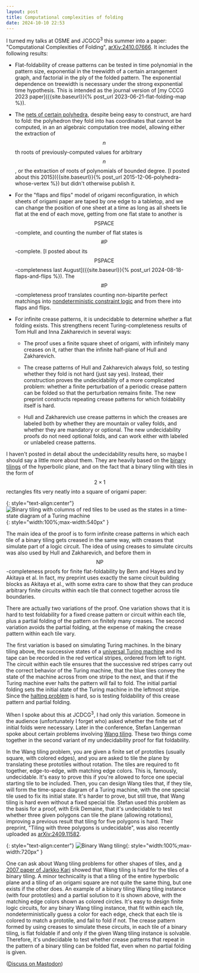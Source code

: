 ```yaml
---
layout: post
title: Computational complexities of folding
date: 2024-10-10 22:53
---
```

I turned my talks at OSME and JCGCG<sup>3</sup> this summer into a paper: "Computational Complexities of Folding", [arXiv:2410.07666](https://arxiv.org/abs/2410.07666). It includes the following results:

* Flat-foldability of crease patterns can be tested in time polynomial in the pattern size, exponential in the treewidth of a certain arrangement graph, and factorial in the ply of the folded pattern. The exponential dependence on treewidth is necessary under the strong exponential time hypothesis. This is intended as the journal version of [my CCCG 2023 paper]({{site.baseurl}}{% post_url 2023-06-21-flat-folding-map %}).

* The [nets of certain polyhedra](https://en.wikipedia.org/wiki/Net_(polyhedron)), despite being easy to construct, are hard to fold: the polyhedron they fold into has coordinates that cannot be computed, in an an algebraic computation tree model, allowing either the extraction of <span style="white-space:nowrap">$$n$$th</span> roots of previously-computed values for <span style="white-space:nowrap">arbitrary $$n$$,</span> or the extraction of roots of polynomials of bounded degree. [I posted about this 2015]({{site.baseurl}}{% post_url 2015-12-06-polyhedra-whose-vertex %}) but didn't otherwise publish it.

* For the "flaps and flips" model of origami reconfiguration, in which sheets of origami paper are taped by one edge to a tabletop, and we can change the position of one sheet at a time as long as all sheets lie flat at the end of each move, getting from one flat state to another is <span style="white-space:nowrap">$$\mathsf{PSPACE}$$-complete,</span> and counting the number of flat states is <span style="white-space:nowrap">$$\mathsf{\#P}$$-complete.</span> [I posted about its <span style="white-space:nowrap">$$\mathsf{PSPACE}$$-completeness</span> last August]({{site.baseurl}}{% post_url 2024-08-18-flaps-and-flips %}). The <span style="white-space:nowrap">$$\mathsf{\#P}$$-completeness</span> proof translates counting non-bipartite perfect matchings into [nondeterministic constraint logic](https://en.wikipedia.org/wiki/Nondeterministic_constraint_logic) and from there into flaps and flips.

* For infinite crease patterns, it is undecidable to determine whether a flat folding exists. This strengthens recent Turing-completeness results of Tom Hull and Inna Zakharevich in several ways:

  * The proof uses a finite square sheet of origami, with infinitely many creases on it, rather than the infinite half-plane of Hull and Zakharevich.

  * The crease patterns of Hull and Zakharevich always fold, so testing whether they fold is not hard (just say yes). Instead, their construction proves the undecidability of a more complicated problem: whether a finite perturbation of a periodic crease pattern can be folded so that the perturbation remains finite. The new preprint constructs repeating crease patterns for which foldability itself is hard.

  * Hull and Zakharevich use crease patterns in which the creases are labeled both by whether they are mountain or valley folds, and whether they are mandatory or optional. The new undecidability proofs do not need optional folds, and can work either with labeled or unlabeled crease patterns.

I haven't posted in detail about the undecidability results here, so maybe I should say a little more about them. They are heavily based on the [binary tilings](https://en.wikipedia.org/wiki/Binary_tiling) of the hyperbolic plane, and on the fact that a binary tiling with tiles in the form of <span style="white-space:nowrap">$$2\times 1$$ rectangles</span> fits very neatly into a square of origami paper:

{: style="text-align:center"}
![Binary tiling with columns of red tiles to be used as the states in a time-state diagram of a Turing machine]({{site.baseurl}}/assets/2024/tm-on-binary.svg){: style="width:100%;max-width:540px" }

The main idea of the proof is to form infinite crease patterns in which each tile of a binary tiling gets creased in the same way, with creases that simulate part of a logic circuit. The idea of using creases to simulate circuits was also used by Hull and Zakharevich, and before them in <span style="white-space:nowrap">$$\mathsf{NP}$$-completeness</span> proofs for finite flat-foldability by Bern and Hayes and by Akitaya et al. In fact, my preprint uses exactly the same circuit building blocks as Akitaya et al., with some extra care to show that they can produce arbitrary finite circuits within each tile that connect together across tile boundaries.

There are actually two variations of the proof. One variation shows that it is hard to test foldability for a fixed crease pattern or circuit within each tile, plus a partial folding of the pattern on finitely many creases. The second variation avoids the partial folding, at the expense of making the crease pattern within each tile vary.

The first variation is based on simulating Turing machines. In the binary tiling above, the successive states of a [universal Turing machine](https://en.wikipedia.org/wiki/Universal_Turing_machine) and its tape can be recorded in the red vertical stripes, ordered from left to right. The circuit within each tile ensures that the successive red stripes carry out the correct behavior of the Turing machine, that the blue tiles convey the state of the machine across from one stripe to the next, and that if the Turing machine ever halts the pattern will fail to fold. The initial partial folding sets the initial state of the Turing machine in the leftmost stripe. Since the [halting problem](https://en.wikipedia.org/wiki/Halting_problem) is hard, so is testing foldability of this crease pattern and partial folding.

When I spoke about this at JCDCG<sup>3</sup>, I had only this variation. Someone in the audience (unfortunately I forget who) asked whether the finite set of initial folds were necessary. Later in the conference, Stefan Langerman spoke about certain problems involving [Wang tiling](https://en.wikipedia.org/wiki/Wang_tile). These two things come together in the second variant of my undecidability proof for flat foldability.

In the Wang tiling problem, you are given a finite set of prototiles (usually square, with colored edges), and you are asked to tile the plane by translating these prototiles without rotation. The tiles are required to fit together, edge-to-edge, with matching edge colors. This is, famously, undecidable. It's easy to prove this if you're allowed to force one special starting tile to be included. Then, you can design Wang tiles that, if they tile, will form the time-space diagram of a Turing machine, with the one special tile used to fix its initial state. It's harder to prove, but still true, that Wang tiling is hard even without a fixed special tile. Stefan used this problem as the basis for a proof, with Erik Demaine, that it's undecidable to test whether three given polygons can tile the plane (allowing rotations), improving a previous result that tiling for five polygons is hard. Their preprint, "Tiling with three polygons is undecidable", was also recently uploaded as [arXiv:2409.11582](https://arxiv.org/abs/2409.11582).

{: style="text-align:center"}
![Binary Wang tiling]({{site.baseurl}}/assets/2024/binary-wang.svg){: style="width:100%;max-width:720px" }

One can ask about Wang tiling problems for other shapes of tiles, and [a 2007 paper of Jarkko Kari](https://doi.org/10.1007%2F978-3-540-74593-8_6) showed that Wang tiling is hard for the tiles of a binary tiling. A minor technicality is that a tiling of the entire hyperbolic plane and a tiling of an origami square are not quite the same thing, but one exists if the other does. An example of a binary tiling Wang tiling instance (with four prototiles) and a partial solution to it is shown above, with the matching edge colors shown as colored circles. It's easy to design finite logic circuits, for any binary Wang tiling instance, that fit within each tile, nondeterministically guess a color for each edge, check that each tile is colored to match a prototile, and fail to fold if not. The crease pattern formed by using creases to simulate these circuits, in each tile of a binary tiling, is flat foldable if and only if the given Wang tiling instance is solvable. Therefore, it's undecidable to test whether crease patterns that repeat in the pattern of a binary tiling can be folded flat, even when no partial folding is given.

([Discuss on Mastodon](https://mathstodon.xyz/@11011110/113287277159053755))